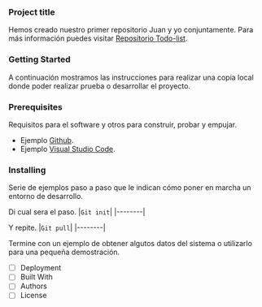 ### Project title 
Hemos creado nuestro primer repositorio Juan y yo conjuntamente.
Para más información puedes visitar [Repositorio Todo-list](https://github.com/JuaniniDO/todo-list.git).

### Getting Started
A continuación mostramos las instrucciones para realizar una copia local donde poder realizar prueba o desarrollar el proyecto.
### Prerequisites
Requisitos para el software y otros para construir, probar y empujar.
- Ejemplo [Github](https://github.com/).
- Ejemplo [Visual Studio Code](https://code.visualstudio.com/download).

### Installing
Serie de ejemplos paso a paso que le indican cómo poner en marcha un entorno de desarrollo. 

Di cual sera el paso.
|`Git init`|
|--------|


Y repite.
|`Git pull`|
|--------|

Termine con un ejemplo de obtener algutos datos del sistema o utilizarlo para una pequeña demostración.


- [ ] Deployment
- [ ] Built With 
- [ ] Authors
- [ ] License 